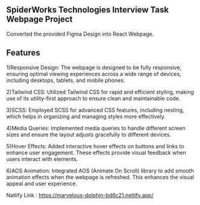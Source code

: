 SpiderWorks Technologies Interview Task Webpage Project
-------------------------------------------------------

Converted the provided Figma Design into React Webpage.


Features
-------------------------------------------
1)Responsive Design: The webpage is designed to be fully responsive, ensuring optimal viewing experiences across a wide range of devices, including desktops, tablets, and mobile phones.

2)Tailwind CSS:  Utilized Tailwind CSS for rapid and efficient styling, making use of its utility-first approach to ensure clean and maintainable code.

3)SCSS:  Employed SCSS for advanced CSS features, including nesting, which helps in organizing and managing styles more effectively.

4)Media Queries:  Implemented media queries to handle different screen sizes and ensure the layout adjusts gracefully to different devices.

5)Hover Effects:  Added interactive hover effects on buttons and links to enhance user engagement. These effects provide visual feedback when users interact with elements.

6)AOS Animation:  Integrated AOS (Animate On Scroll) library to add smooth animation effects when the webpage is refreshed. This enhances the visual appeal and user experience.



Natlify Link : https://marvelous-dolphin-bd6c21.netlify.app/